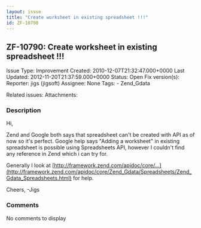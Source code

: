 ```yaml
---
layout: issue
title: "Create worksheet in existing spreadsheet !!!"
id: ZF-10790
---
```


ZF-10790: Create worksheet in existing spreadsheet !!!
------------------------------------------------------

 Issue Type: Improvement Created: 2010-12-07T21:32:47.000+0000 Last Updated: 2012-11-20T21:37:59.000+0000 Status: Open Fix version(s): 
 Reporter:  jigs (jigsoft)  Assignee:  None  Tags: - Zend\_Gdata
 
 Related issues: 
 Attachments: 
### Description

Hi,

Zend and Google both says that spreadsheet can't be created with API as of now so it's perfect. Google help says "Adding a worksheet" in existing spreadsheet is possible using Spreadsheets API, however I couldn't find any reference in Zend which i can try for.

Generally I look at [http://framework.zend.com/apidoc/core/…](http://framework.zend.com/apidoc/core/Zend_Gdata/Spreadsheets/Zend_Gdata_Spreadsheets.html) for help.

Cheers, -Jigs

 

 

### Comments

No comments to display